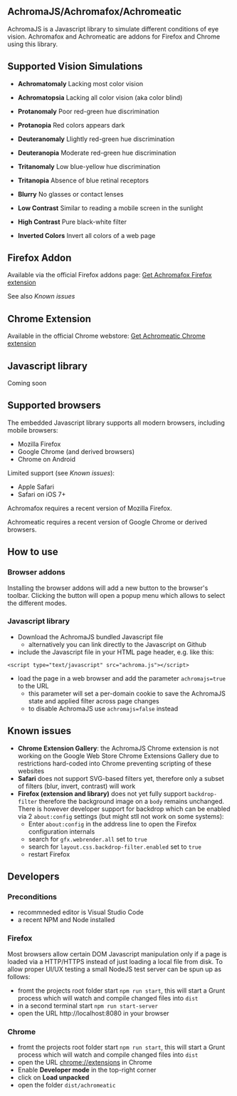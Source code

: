 ## AchromaJS/Achromafox/Achromeatic

AchromaJS is a Javascript library to simulate different conditions of eye vision.
Achromafox and Achromeatic are addons for Firefox and Chrome using this library.

## Supported Vision Simulations

* **Achromatomaly** Lacking most color vision
* **Achromatopsia** Lacking all color vision (aka color blind)
* **Protanomaly** Poor red-green hue discrimination
* **Protanopia** Red colors appears dark
* **Deuteranomaly** Llightly red-green hue discrimination
* **Deuteranopia** Moderate red-green hue discrimination
* **Tritanomaly** Low blue-yellow hue discrimination
* **Tritanopia** Absence of blue retinal receptors

* **Blurry** No glasses or contact lenses
* **Low Contrast** Similar to reading a mobile screen in the sunlight
* **High Contrast** Pure black-white filter
* **Inverted Colors** Invert all colors of a web page

## Firefox Addon

Available via the official Firefox addons page: [Get Achromafox Firefox extension](https://addons.mozilla.org/en-US/firefox/addon/achromafox/)

See also *Known issues*

## Chrome Extension

Available in the official Chrome webstore: [Get Achromeatic Chrome extension](https://chrome.google.com/webstore/detail/achromeatic/aaljbccmkbfdgnlbndbngcfimephplbi)

## Javascript library

Coming soon

## Supported browsers

The embedded Javascript library supports all modern browsers, including mobile browsers:
* Mozilla Firefox
* Google Chrome (and derived browsers)
* Chrome on Android

Limited support (see *Known issues*):
* Apple Safari
* Safari on iOS 7+


Achromafox requires a recent version of Mozilla Firefox.

Achromeatic requires a recent version of Google Chrome or derived browsers.


## How to use

### Browser addons

Installing the browser addons will add a new button to the browser's toolbar. Clicking the button will open a popup menu which allows to select the different modes.

### Javascript library

* Download the AchromaJS bundled Javascript file
  * alternatively you can link directly to the Javascript on Github
* include the Javascript file in your HTML page header, e.g. like this:
```
<script type="text/javascript" src="achroma.js"></script>
```
	
* load the page in a web browser and add the parameter `achromajs=true` to the URL
  * this parameter will set a per-domain cookie to save the AchromaJS state and applied filter across page changes
  * to disable AchromaJS use `achromajs=false` instead

## Known issues

* **Chrome Extension Gallery**: the AchromaJS Chrome extension is not working on the Google Web Store Chrome Extensions Gallery due to restrictions hard-coded into Chrome preventing scripting of these websites
* **Safari** does not support SVG-based filters yet, therefore only a subset of filters (blur, invert, contrast) will work
* **Firefox (extension and library)** does not yet fully support `backdrop-filter` therefore the background image on a `body` remains unchanged. There is however developer support for backdrop which can be enabled via 2 `about:config` settings (but might stll not work on some systems):
  - Enter `about:config` in the address line to open the Firefox configuration internals
  - search for `gfx.webrender.all` set to `true`
  - search for `layout.css.backdrop-filter.enabled` set to `true`
  - restart Firefox

## Developers

### Preconditions

- recommneded editor is Visual Studio Code
- a recent NPM and Node installed

### Firefox

Most browsers allow certain DOM Javascript manipulation only if a page is loaded via a HTTP/HTTPS instead of just loading a local file from disk.
To allow proper UI/UX testing a small NodeJS test server can be spun up as follows:

* fromt the projects root folder start `npm run start`, this will start a Grunt process which will watch and compile changed files into `dist`
* in a second terminal start `npm run start-server`
* open the URL http://localhost:8080 in your browser

### Chrome

* fromt the projects root folder start `npm run start`, this will start a Grunt process which will watch and compile changed files into `dist`
* open the URL [chrome://extensions](chrome://extensions) in Chrome
* Enable **Developer mode** in the top-right corner
* click on **Load unpacked**
* open the folder `dist/achromeatic`



